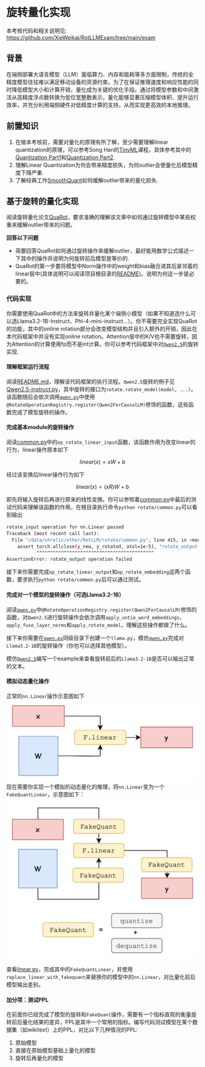 # 旋转量化实现

本考核代码和相关说明见: https://github.com/XieWeikai/RotLLMExam/tree/main/exam 

## 背景
在端侧部署大语言模型（LLM）面临算力、内存和能耗等多方面限制，传统的全精度模型往往难以满足移动设备的资源约束。为了在保证推理速度和响应性能的同时降低模型大小和计算开销，量化成为关键的优化手段。通过将模型参数和中间激活从高精度浮点数转换为低位宽整数表示，量化能够显著压缩模型体积、提升运行效率，并充分利用端侧硬件对低精度计算的支持，从而实现更高效的本地推理。

## 前置知识
1. 在做本考核前，需要对量化的原理有所了解，至少需要理解linear quantization的原理，可以参考Song Han的[TinyML](https://hanlab.mit.edu/courses/2024-fall-65940)课程，具体参考其中的[Quantization Part1](https://www.dropbox.com/scl/fi/qc2s9opsa2mnqfithvwz1/Lec05-Quantization-I.pdf?rlkey=sizfzkdv85etnplz1nqgngeql&st=zr1y81q7&dl=0)和[Quantization Part2](https://www.dropbox.com/scl/fi/qt970xoje5d1btek4a8cl/Lec06-Quantization-II.pdf?rlkey=lalxz5ed2hez0olwu4e4gokbj&st=f1oof15v&dl=0).
2. 理解Linear Quantization为何会带来精度损失，为何outlier会使量化后模型精度下降严重.
3. 了解经典工作[SmoothQuant](https://arxiv.org/abs/2211.10438)如何缓解outlier带来的量化损失.

## 基于旋转的量化实现
阅读旋转量化论文[QuaRot](https://arxiv.org/abs/2404.00456)，要求准确的理解该文章中如何通过旋转模型中某些权重来缓解outlier带来的问题。

**回答以下问题**
- 简要回答QuaRot如何通过旋转操作来缓解outlier，最好能用数学公式描述一下其中的操作并说明为何旋转前后模型是等价的.
- QuaRot的第一步要将模型中Norm操作中的weight和bias融合进其后紧邻着的linear层中(具体说明可以阅读项目根目录的[README](../README.md))。说明为何这一步是必要的。

### 代码实现
你需要使用QuaRot中的方法来旋转并量化某个端侧小模型（如果不知道选什么可以选Llama3.2-1B-Instruct、Phi-4-mini-instruct...）。你不需要完全实现QuaRot的功能，其中的online rotation部分会改变模型结构并且引入额外的开销，因此在本代码框架中并没有实现online rotation。Attention层中的K/V也不需要旋转，因为Attention的计算使用fp而不是int计算。你可以参考代码框架中对[`Qwen2.5`](../example/qwen2.5-instruct.py)的旋转实现.

#### 理解框架运行流程
阅读[README.md](../README.md)，理解该代码框架的执行流程。`Qwen2.5`旋转的例子见[Qwen2.5-instruct.py](../example/qwen2.5-instruct.py)，其中旋转的接口为`rotate.rotate_model(model, ...)`，该函数随后会依次调用[`qwen.py`](../rotate/model/qwen.py)中使用`@RotateOperationRegistry.register(Qwen2ForCausalLM)`修饰的函数，这些函数完成了模型旋转的操作。

#### 完成基本module的旋转操作
阅读[common.py](../rotate/common.py)中的`op_rotate_linear_input`函数，该函数作用为改变linear的行为，linear操作原本如下
```math
linear(x) = xW+b
```
经过该变换后linear操作行为如下
```math
linear(x) = (xR)W + b
```
即先将输入旋转后再进行原来的线性变换。你可以参照着[common.py](../rotate/common.py)中最后的测试代码来理解该函数的作用，在根目录执行命令`python rotate/common.py`可以看到输出
```bash
rotate_input operation for nn.Linear passed
Traceback (most recent call last):
  File "/data/shrelic/other/RotLLM/rotate/common.py", line 415, in <module>
    assert torch.allclose(y_new, y_rotated, atol=1e-5), "rotate_output operation failed"
           ^^^^^^^^^^^^^^^^^^^^^^^^^^^^^^^^^^^^^^^^^^^
AssertionError: rotate_output operation failed
```
接下来你需要完成`op_rotate_linear_output`和`op_rotate_embedding`这两个函数，要求执行`python rotate/common.py`后可以通过测试。

#### 完成对一个模型的旋转操作（可选Llama3.2-1B）
阅读[`qwen.py`](../rotate/model/qwen.py)中`@RotateOperationRegistry.register(Qwen2ForCausalLM)`修饰的函数，对`Qwen2.5`进行旋转操作会依次调用`apply_untie_word_embeddings`，`apply_fuse_layer_norms`和`apply_rotate_model`，理解这些操作都做了什么。

接下来你需要在[`qwen.py`](../rotate/model/qwen.py)同级目录下创建一个`llama.py`，模仿[`qwen.py`](../rotate/model/qwen.py)完成对`Llama3.2-1B`的旋转操作（你也可以选择其他模型）。

模仿[`Qwen2.5`](../example/qwen2.5-instruct.py)编写一个example来查看旋转前后的`Llama3.2-1B`是否可以输出正常的文本。

#### 模拟动态量化操作
正常的`nn.Linear`操作示意图如下
![linear](./linear.png)
现在需要你实现一个模拟的动态量化的推理，将`nn.Linear`变为一个`FakeQuantLinear`，示意图如下：
![linear](./fakequant.png)

查看[linear.py](exam/fakequant.png)，完成其中的`FakeQuantLinear`，并使用`replace_linear_with_fakequant`来替换你的模型中的`nn.Linear`，对比量化前后模型输出差别。

#### 加分项：测试PPL
在前面你已经完成了模型的旋转和`FakeQuant`操作，需要有一个指标直观的衡量旋转前后量化结果的差异，PPL是其中一个常用的指标。编写代码测试模型在某个数据集（如wikitext）上的PPL，对比以下几种情况的PPL:
1. 原始模型
2. 直接在原始模型基础上量化的模型
3. 旋转后再量化的模型

